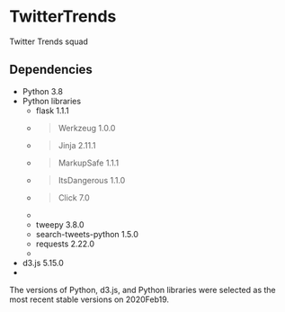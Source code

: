 # TwitterTrends
Twitter Trends squad







## Dependencies
* Python 3.8
* Python libraries
  * flask 1.1.1
  * > Werkzeug 1.0.0
  * > Jinja 2.11.1
  * > MarkupSafe 1.1.1
  * > ItsDangerous 1.1.0
  * > Click 7.0
  *
  * tweepy 3.8.0
  * search-tweets-python 1.5.0
  * requests 2.22.0
  * 
* d3.js 5.15.0
* 

The versions of Python, d3.js, and Python libraries were selected as the most recent stable versions on 2020Feb19.
